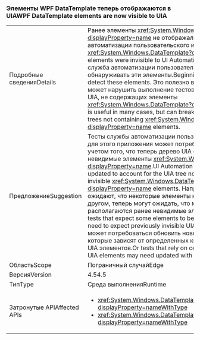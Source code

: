 ### <a name="wpf-datatemplate-elements-are-now-visible-to-uia"></a><span data-ttu-id="47933-101">Элементы WPF DataTemplate теперь отображаются в UIA</span><span class="sxs-lookup"><span data-stu-id="47933-101">WPF DataTemplate elements are now visible to UIA</span></span>

|   |   |
|---|---|
|<span data-ttu-id="47933-102">Подробные сведения</span><span class="sxs-lookup"><span data-stu-id="47933-102">Details</span></span>|<span data-ttu-id="47933-103">Ранее элементы <xref:System.Windows.DataTemplate?displayProperty=name> не отображались в службе автоматизации пользовательского интерфейса.</span><span class="sxs-lookup"><span data-stu-id="47933-103">Previously, <xref:System.Windows.DataTemplate?displayProperty=name> elements were invisible to UI Automation.</span></span> <span data-ttu-id="47933-104">Начиная с версии 4.5, служба автоматизации пользовательского интерфейса будет обнаруживать эти элементы.</span><span class="sxs-lookup"><span data-stu-id="47933-104">Beginning in 4.5, UI Automation will detect these elements.</span></span> <span data-ttu-id="47933-105">Это полезно во многих случаях, но может нарушить выполнение тестов, зависящих от деревьев UIA, не содержащих элементы <xref:System.Windows.DataTemplate?displayProperty=name>.</span><span class="sxs-lookup"><span data-stu-id="47933-105">This is useful in many cases, but can break tests that depend on UIA trees not containing <xref:System.Windows.DataTemplate?displayProperty=name> elements.</span></span>|
|<span data-ttu-id="47933-106">Предложение</span><span class="sxs-lookup"><span data-stu-id="47933-106">Suggestion</span></span>|<span data-ttu-id="47933-107">Тесты службы автоматизации пользовательского интерфейса для этого приложения может потребоваться обновить с учетом того, что теперь дерево UIA содержит ранее невидимые элементы <xref:System.Windows.DataTemplate?displayProperty=name>.</span><span class="sxs-lookup"><span data-stu-id="47933-107">UI Automation tests for this app may need updated to account for the UIA tree now including previously invisible <xref:System.Windows.DataTemplate?displayProperty=name> elements.</span></span> <span data-ttu-id="47933-108">Например, тесты, которые ожидают, что некоторые элементы находятся рядом друг с другом, теперь могут ожидать, что между ними располагаются ранее невидимые элементы UIA.</span><span class="sxs-lookup"><span data-stu-id="47933-108">For example, tests that expect some elements to be next to each other may now need to expect previously invisible UIA elements in between.</span></span> <span data-ttu-id="47933-109">Или может потребоваться обновить новыми значениями тесты, которые зависят от определенных количеств или индексов для UIA элементов.</span><span class="sxs-lookup"><span data-stu-id="47933-109">Or tests that rely on certain counts or indexes for UIA elements may need updated with new values.</span></span>|
|<span data-ttu-id="47933-110">Область</span><span class="sxs-lookup"><span data-stu-id="47933-110">Scope</span></span>|<span data-ttu-id="47933-111">Пограничный случай</span><span class="sxs-lookup"><span data-stu-id="47933-111">Edge</span></span>|
|<span data-ttu-id="47933-112">Версия</span><span class="sxs-lookup"><span data-stu-id="47933-112">Version</span></span>|<span data-ttu-id="47933-113">4.5</span><span class="sxs-lookup"><span data-stu-id="47933-113">4.5</span></span>|
|<span data-ttu-id="47933-114">Тип</span><span class="sxs-lookup"><span data-stu-id="47933-114">Type</span></span>|<span data-ttu-id="47933-115">Среда выполнения</span><span class="sxs-lookup"><span data-stu-id="47933-115">Runtime</span></span>|
|<span data-ttu-id="47933-116">Затронутые API</span><span class="sxs-lookup"><span data-stu-id="47933-116">Affected APIs</span></span>|<ul><li><xref:System.Windows.DataTemplate.%23ctor?displayProperty=nameWithType></li><li><xref:System.Windows.DataTemplate.%23ctor(System.Object)?displayProperty=nameWithType></li></ul>|

